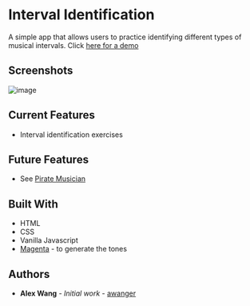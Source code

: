 # Interval Identification
A simple app that allows users to practice identifying different types of musical intervals. Click [here for a demo](https://interval-recognition.herokuapp.com/)

## Screenshots
![image](https://user-images.githubusercontent.com/9373469/84926827-f7142980-b099-11ea-9e67-46b1101492a6.png)

## Current Features

* Interval identification exercises

## Future Features
* See [Pirate Musician](https://github.com/awanger/pirate-musician)

## Built With

* HTML
* CSS
* Vanilla Javascript
* [Magenta](https://magenta.tensorflow.org/get-started/) - to generate the tones


## Authors

* **Alex Wang** - *Initial work* - [awanger](https://github.com/awanger)

